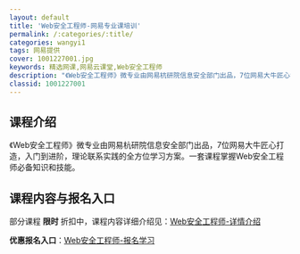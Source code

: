 ```yaml
---
layout: default
title: 'Web安全工程师-网易专业课培训'
permalink: /:categories/:title/
categories: wangyi1
tags: 网易提供
cover: 1001227001.jpg
keywords: 精选网课,网易云课堂,Web安全工程师
description: "《Web安全工程师》微专业由网易杭研院信息安全部门出品，7位网易大牛匠心打造，入门到进阶，理论联系实践的全方位学习方案。一套课程掌握Web安全工程师必备知识和技能。Web安全工程师"
classid: 1001227001
---
```


## 课程介绍

《Web安全工程师》微专业由网易杭研院信息安全部门出品，7位网易大牛匠心打造，入门到进阶，理论联系实践的全方位学习方案。一套课程掌握Web安全工程师必备知识和技能。

## 课程内容与报名入口

部分课程 **限时** 折扣中，课程内容详细介绍见：[Web安全工程师-详情介绍](https://mooc.study.163.com/smartSpec/detail/1001227001.htm?share=1&shareId=1025206652&utm_campaign=share&utm_medium=iphoneShare&utm_source=&utm_u=1025206652)

**优惠报名入口**：[Web安全工程师-报名学习](https://mooc.study.163.com/smartSpec/detail/1001227001.htm?share=1&shareId=1025206652&utm_campaign=share&utm_medium=iphoneShare&utm_source=&utm_u=1025206652)

